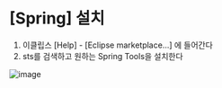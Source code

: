 # [Spring] 설치



1. 이클립스 [Help] - [Eclipse marketplace...] 에 들어간다
2. sts를 검색하고 원하는 Spring Tools을 설치한다

![image](https://user-images.githubusercontent.com/45479802/61850442-5059f400-aeef-11e9-8c8c-bc9034161820.png)